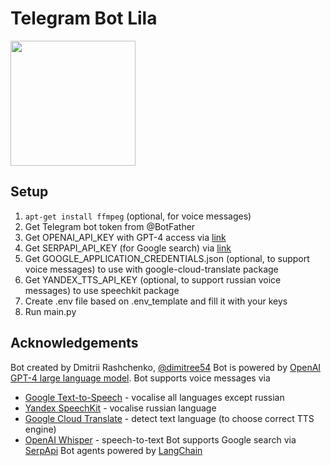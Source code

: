 # Telegram Bot Lila

<img height="200" src="./.readme_images/IMG_20230113_182020.jpg" width="200"/>

## Setup
1. `apt-get install ffmpeg` (optional, for voice messages)
2. Get Telegram bot token from @BotFather
3. Get OPENAI_API_KEY with GPT-4 access via [link](https://platform.openai.com)
4. Get SERPAPI_API_KEY (for Google search) via [link](https://serpapi.com)
5. Get GOOGLE_APPLICATION_CREDENTIALS.json (optional, to support voice messages) to use with google-cloud-translate package
6. Get YANDEX_TTS_API_KEY (optional, to support russian voice messages) to use speechkit package
7. Create .env file based on .env_template and fill it with your keys
8. Run main.py

## Acknowledgements
Bot created by Dmitrii Rashchenko, [@dimitree54](https://t.me/dimitree54)
Bot is powered by [OpenAI GPT-4 large language model](https://openai.com/gpt-4).
Bot supports voice messages via
- [Google Text-to-Speech](https://github.com/pndurette/gTTS) - vocalise all languages except russian
- [Yandex SpeechKit](https://github.com/TikhonP/yandex-speechkit-lib-python) - vocalise russian language
- [Google Cloud Translate](https://github.com/googleapis/python-translate) - detect text language (to choose correct TTS engine)
- [OpenAI Whisper](https://openai.com/research/whisper) - speech-to-text
Bot supports Google search via [SerpApi](https://serpapi.com)
Bot agents powered by [LangChain](https://python.langchain.com)
